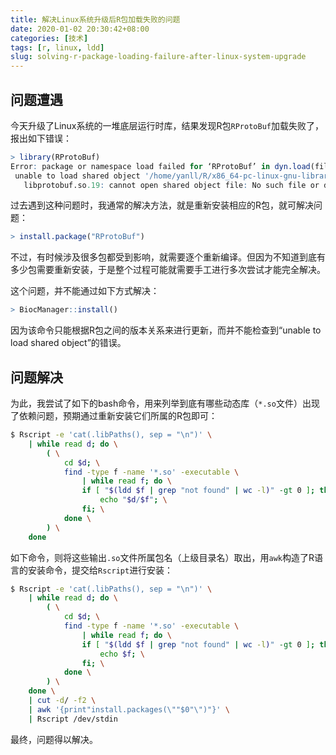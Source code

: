 ```yaml
---
title: 解决Linux系统升级后R包加载失败的问题
date: 2020-01-02 20:30:42+08:00
categories: [技术]
tags: [r, linux, ldd]
slug: solving-r-package-loading-failure-after-linux-system-upgrade
---
```


## 问题遭遇

今天升级了Linux系统的一堆底层运行时库，结果发现R包`RProtoBuf`加载失败了，报出如下错误：

```r
> library(RProtoBuf)
Error: package or namespace load failed for ‘RProtoBuf’ in dyn.load(file, DLLpath = DLLpath, ...):
 unable to load shared object '/home/yanll/R/x86_64-pc-linux-gnu-library/3.6/RProtoBuf/libs/RProtoBuf.so':
   libprotobuf.so.19: cannot open shared object file: No such file or directory
```

过去遇到这种问题时，我通常的解决方法，就是重新安装相应的R包，就可解决问题：

```r
> install.package("RProtoBuf")
```

不过，有时候涉及很多包都受到影响，就需要逐个重新编译。但因为不知道到底有多少包需要重新安装，于是整个过程可能就需要手工进行多次尝试才能完全解决。

这个问题，并不能通过如下方式解决：

```r
> BiocManager::install()
```

因为该命令只能根据R包之间的版本关系来进行更新，而并不能检查到“unable to load shared object”的错误。

## 问题解决

为此，我尝试了如下的bash命令，用来列举到底有哪些动态库（`*.so`文件）出现了依赖问题，预期通过重新安装它们所属的R包即可：

```sh
$ Rscript -e 'cat(.libPaths(), sep = "\n")' \
    | while read d; do \
        ( \
            cd $d; \
            find -type f -name '*.so' -executable \
                | while read f; do \
                if [ "$(ldd $f | grep "not found" | wc -l)" -gt 0 ]; then \
                    echo "$d/$f"; \
                fi; \
            done \
        ) \
    done
```

如下命令，则将这些输出`.so`文件所属包名（上级目录名）取出，用`awk`构造了R语言的安装命令，提交给`Rscript`进行安装：

```sh
$ Rscript -e 'cat(.libPaths(), sep = "\n")' \
    | while read d; do \
        ( \
            cd $d; \
            find -type f -name '*.so' -executable \
                | while read f; do \
                if [ "$(ldd $f | grep "not found" | wc -l)" -gt 0 ]; then \
                    echo $f; \
                fi; \
            done \
        ) \
    done \
    | cut -d/ -f2 \
    | awk '{print"install.packages(\""$0"\")"}' \
    | Rscript /dev/stdin
```

最终，问题得以解决。
